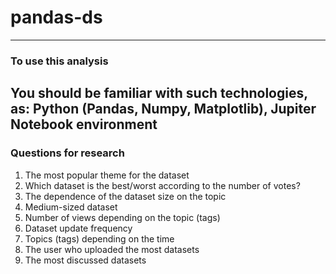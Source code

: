 # pandas-ds
---
### To use this analysis

You should be familiar with such technologies, as: Python (Pandas, Numpy, Matplotlib), Jupiter Notebook environment
---
### Questions for research

1. The most popular theme for the dataset
2. Which dataset is the best/worst according to the number of votes?
3. The dependence of the dataset size on the topic
4. Medium-sized dataset
5. Number of views depending on the topic (tags)
6. Dataset update frequency 
7. Topics (tags) depending on the time
8. The user who uploaded the most datasets
9. The most discussed datasets
